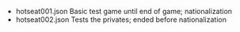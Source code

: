 * hotseat001.json
Basic test game until end of game; nationalization
* hotseat002.json
Tests the privates; ended before nationalization